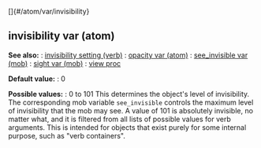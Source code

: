 []{#/atom/var/invisibility}
## invisibility var (atom)
**See also:**
:   [invisibility setting (verb)](#/verb/set/invisibility)
:   [opacity var (atom)](#/atom/var/opacity)
:   [see_invisible var (mob)](#/mob/var/see_invisible)
:   [sight var (mob)](#/mob/var/sight)
:   [view proc](#/proc/view)
<!-- -->
**Default value:**
:   0
<!-- -->
**Possible values:**
:   0 to 101
This determines the object\'s level of invisibility. The corresponding
mob variable `see_invisible` controls the maximum level of invisibility
that the mob may see.
A value of 101 is absolutely invisible, no matter what, and it is
filtered from all lists of possible values for verb arguments. This is
intended for objects that exist purely for some internal purpose, such
as \"verb containers\".